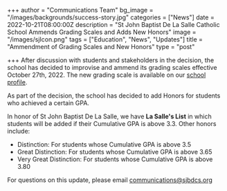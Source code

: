 +++
author = "Communications Team"
bg_image = "/images/backgrounds/success-story.jpg"
categories = ["News"]
date = 2022-10-21T08:00:00Z
description = "St John Baptist De La Salle Catholic School Ammends Grading Scales and Adds New Honors"
image = "/images/sjIcon.png"
tags = ["Education", "News", "Updates"]
title = "Ammendment of Grading Scales and New Honors"
type = "post"

+++
After discussion with students and stakeholders in the decision, the school has decided to improvise and ammend its grading scales effective October 27th, 2022. The new grading scale is available on our [school profile](https://files.stjohn.edu.et/counselor/St%20John%20School%20Profile.pdf).

As part of the decision, the school has decided to add Honors for students who achieved a certain GPA.

In honor of St John Baptist De La Salle, we have **La Salle's List** in which students will be added if their Cumulative GPA is above 3.3. Other honors include:

* Distinction: For students whose Cumulative GPA is above 3.5
* Great Distinction: For students whose Cumulative GPA is above 3.65
* Very Great Distinction: For students whose Cumulative GPA is above 3.80

For questions on this update, please email communications@sjbdcs.org